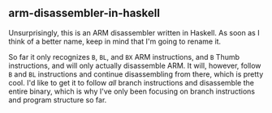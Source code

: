 arm-disassembler-in-haskell
---------------------------

Unsurprisingly, this is an ARM disassembler written in Haskell.  As soon as I
think of a better name, keep in mind that I'm going to rename it.

So far it only recognizes `B`, `BL`, and `BX` ARM instructions, and `B` Thumb
instructions, and will only actually disassemble ARM.  It will, however, follow
`B` and `BL` instructions and continue disassembling from there, which is
pretty cool.  I'd like to get it to follow *all* branch instructions and
disassemble the entire binary, which is why I've only been focusing on branch
instructions and program structure so far.
